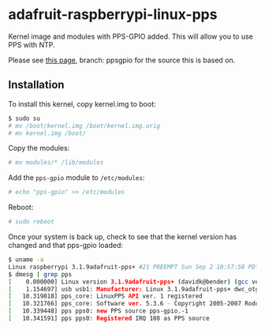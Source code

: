 # adafruit-raspberrypi-linux-pps

Kernel image and modules with PPS-GPIO added. This will allow you to use PPS with NTP.

Please see [this page](https://github.com/davidk/adafruit-raspberrypi-linux), branch: ppsgpio for the source this is based on.

## Installation

To install this kernel, copy kernel.img to boot:

```bash
$ sudo su
# mv /boot/kernel.img /boot/kernel.img.orig
# mv kernel.img /boot/
```

Copy the modules:

```bash
# mv modules/* /lib/modules
```

Add the `pps-gpio` module to `/etc/modules`:

```bash
# echo "pps-gpio" >> /etc/modules
```

Reboot:

```bash
# sudo reboot
```

Once your system is back up, check to see that the kernel version has changed and that pps-gpio loaded:

```bash
$ uname -a
Linux raspberrypi 3.1.9adafruit-pps+ #21 PREEMPT Sun Sep 2 10:57:58 PDT 2012 armv6l GNU/Linux
$ dmesg | grep pps
[    0.000000] Linux version 3.1.9adafruit-pps+ (davidk@bender) (gcc version 4.6.3 (Ubuntu/Linaro 4.6.3-1ubuntu5) ) #21 PREEMPT Sun Sep 2 10:57:58 PDT 2012
[    1.154697] usb usb1: Manufacturer: Linux 3.1.9adafruit-pps+ dwc_otg_hcd
[   10.319818] pps_core: LinuxPPS API ver. 1 registered
[   10.321766] pps_core: Software ver. 5.3.6 - Copyright 2005-2007 Rodolfo Giometti <giometti@linux.it>
[   10.339448] pps pps0: new PPS source pps-gpio.-1
[   10.341591] pps pps0: Registered IRQ 108 as PPS source
```
